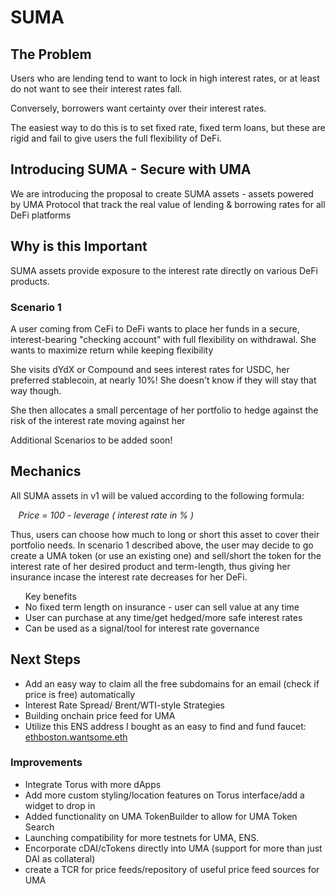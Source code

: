 # SUMA

<h2>The Problem</h2>
	<p>Users who are lending tend to want to lock in high interest rates, or at least do not want to see their interest rates fall.</p>
	<p>Conversely, borrowers want certainty over their interest rates.</p>
	<p>The easiest way to do this is to set fixed rate, fixed term loans, but these are rigid and fail to give users the full flexibility of DeFi.</p>
	
<h2>Introducing SUMA - Secure with UMA</h2>
	<p>We are introducing the proposal to create SUMA assets - assets powered by UMA Protocol that track the real value of lending &amp; borrowing rates for all DeFi platforms</p>
	
<h2>Why is this Important</h2>
<p>
	SUMA assets provide exposure to the interest rate directly on various DeFi products. 
</p>
	<h3>Scenario 1</h3>
	<p>A user coming from CeFi to DeFi wants to place her funds in a secure, interest-bearing "checking account" with full flexibility on withdrawal. She wants to maximize return while keeping flexibility</p>
	<p>She visits dYdX or Compound and sees interest rates for USDC, her preferred stablecoin, at nearly 10%! She doesn't know if they will stay that way though.</p>
	<p>She then allocates a small percentage of her portfolio to hedge against the risk of the interest rate moving against her</p>

<p>Additional Scenarios to be added soon!</p>

<h2>Mechanics</h2>
<p>All SUMA assets in v1 will be valued according to the following formula: </p>
				<p style="padding-left: 2.5%"><i>Price = 100 - leverage ( interest rate in % )</i></p>


<p>Thus, users can choose how much to long or short this asset to cover their portfolio needs. In scenario 1 described above, the user may decide to go create a UMA token (or use an existing one) and sell/short the token for the interest rate of her desired product and term-length, thus giving her insurance incase the interest rate decreases for her DeFi.
	</p>
	
<ul>Key benefits
		<li>No fixed term length on insurance - user can sell value at any time</li>
		<li>User can purchase at any time/get hedged/more safe interest rates</li>
		<li>Can be used as a signal/tool for interest rate governance</li>
	
</ul>

## Next Steps
- Add an easy way to claim all the free subdomains for an email (check if price is free) automatically
- Interest Rate Spread/ Brent/WTI-style Strategies
- Building onchain price feed for UMA
- Utilize this ENS address I bought as an easy to find and fund faucet: [ethboston.wantsome.eth](https://etherscan.io/tx/0x71394662f983d4488df54f1c3fce02f19b32627c0fb741b3cccfefc028c7b274)

### Improvements 
- Integrate Torus with more dApps
- Add more custom styling/location features on Torus  interface/add a widget to drop in
- Added functionality on UMA TokenBuilder to allow for UMA Token Search
- Launching compatibility for more testnets for UMA, ENS.
- Encorporate cDAI/cTokens directly into UMA (support for more than just DAI as collateral)
- create a TCR for price feeds/repository of useful price feed sources for UMA
